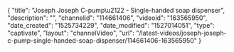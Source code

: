 {
    "title": "Joseph Joseph C-pump\u2122 - Single-handed soap dispenser",
    "description": "",
    "channelid": "114661406",
    "videoid": "163565950",
    "date_created": "1525734229",
    "date_modified": "1527014051",
    "type": "captivate",
    "layout": "channelVideo",
    "url": "\/latest-videos\/joseph-joseph-c-pump-single-handed-soap-dispenser\/114661406-163565950"
}